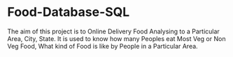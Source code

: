 # Food-Database-SQL
The aim of this project is to Online Delivery Food Analysing to a Particular Area, City, State.  It is used to know how many Peoples eat Most Veg or Non Veg Food, What kind of Food is  like by People in a Particular Area.
